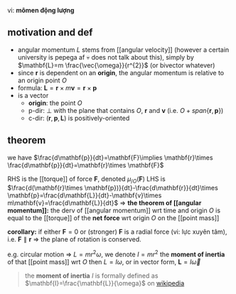 vi: **mômen động lượng**

## motivation and def
- angular momentum $L$ stems from [[angular velocity]] (however a certain university is pepega af :skull: does not talk about this), simply by $\mathbf{L}=m \frac{\vec{\omega}}{r^{2}}$ (or bivector whatever)
- since $\mathbf{r}$ is dependent on an **origin**, the angular momentum is relative to an origin point $O$
- formula: $\mathbf{L}=\mathbf{r}\times m\mathbf{v}=\mathbf{r}\times \mathbf{p}$
- is a vector
	- **origin**: the point $O$
	- p-dir: $\perp$ with the plane that contains $O$, $\mathbf{r}$ and $\mathbf{v}$ (i.e. $O+span \{ \mathbf{r}, \mathbf{p} \}$)
	- c-dir: $(\mathbf{r}, \mathbf{p}, \mathbf{L})$ is positively-oriented

## theorem
we have $\frac{d\mathbf{p}}{dt}=\mathbf{F}\implies \mathbf{r}\times \frac{d\mathbf{p}}{dt}=\mathbf{r}\times \mathbf{F}$

RHS is the [[torque]] of force $\mathbf{F}$, denoted $\mu_{/O}(\mathbf{F})$
LHS is $\frac{d(\mathbf{r}\times \mathbf{p})}{dt}-\frac{d\mathbf{r}}{dt}\times \mathbf{p}=\frac{d\mathbf{L}}{dt}-\mathbf{v}\times m\mathbf{v}=\frac{d\mathbf{L}}{dt}$
=> **the theorem of [[angular momentum]]:** the derv of [[angular momentum]] wrt time and origin $O$ is equal to the [[torque]] of the **net force** wrt origin $O$ on the [[point mass]]

**corollary:** if either $\mathbf{F}=0$ or (stronger) $\mathbf{F}$ is a radial force (vi: lực xuyên tâm), i.e. $\mathbf{F}\parallel\mathbf{r}$ => the plane of rotation is conserved.

e.g. circular motion => $L=mr^{2}\omega$, we denote $I=mr^{2}$ the **moment of inertia** of that [[point mass]] wrt $O$ then $L=I\omega$, or in vector form, $\mathbf{L}=I\vec{\omega}$

> the **moment of inertia** $I$ is formally defined as $\mathbf{I}=\frac{\mathbf{L}}{\omega}$ on [wikipedia](https://en.wikipedia.org/wiki/Moment_of_inertia)